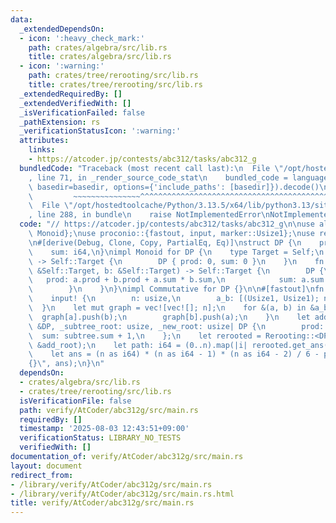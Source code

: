 ```yaml
---
data:
  _extendedDependsOn:
  - icon: ':heavy_check_mark:'
    path: crates/algebra/src/lib.rs
    title: crates/algebra/src/lib.rs
  - icon: ':warning:'
    path: crates/tree/rerooting/src/lib.rs
    title: crates/tree/rerooting/src/lib.rs
  _extendedRequiredBy: []
  _extendedVerifiedWith: []
  _isVerificationFailed: false
  _pathExtension: rs
  _verificationStatusIcon: ':warning:'
  attributes:
    links:
    - https://atcoder.jp/contests/abc312/tasks/abc312_g
  bundledCode: "Traceback (most recent call last):\n  File \"/opt/hostedtoolcache/Python/3.13.5/x64/lib/python3.13/site-packages/onlinejudge_verify/documentation/build.py\"\
    , line 71, in _render_source_code_stat\n    bundled_code = language.bundle(stat.path,\
    \ basedir=basedir, options={'include_paths': [basedir]}).decode()\n          \
    \         ~~~~~~~~~~~~~~~^^^^^^^^^^^^^^^^^^^^^^^^^^^^^^^^^^^^^^^^^^^^^^^^^^^^^^^^^^^^^^^^^^\n\
    \  File \"/opt/hostedtoolcache/Python/3.13.5/x64/lib/python3.13/site-packages/onlinejudge_verify/languages/rust.py\"\
    , line 288, in bundle\n    raise NotImplementedError\nNotImplementedError\n"
  code: "// https://atcoder.jp/contests/abc312/tasks/abc312_g\n\nuse algebra::{Commutative,\
    \ Monoid};\nuse proconio::{fastout, input, marker::Usize1};\nuse rerooting::Rerooting;\n\
    \n#[derive(Debug, Clone, Copy, PartialEq, Eq)]\nstruct DP {\n    prod: i64,\n\
    \    sum: i64,\n}\nimpl Monoid for DP {\n    type Target = Self;\n    fn id_element()\
    \ -> Self::Target {\n        DP { prod: 0, sum: 0 }\n    }\n    fn binary_operation(a:\
    \ &Self::Target, b: &Self::Target) -> Self::Target {\n        DP {\n         \
    \   prod: a.prod + b.prod + a.sum * b.sum,\n            sum: a.sum + b.sum,\n\
    \        }\n    }\n}\nimpl Commutative for DP {}\n\n#[fastout]\nfn main() {\n\
    \    input! {\n        n: usize,\n        a_b: [(Usize1, Usize1); n - 1],\n  \
    \  }\n    let mut graph = vec![vec![]; n];\n    for &(a, b) in &a_b {\n      \
    \  graph[a].push(b);\n        graph[b].push(a);\n    }\n    let add_root = |subtree:\
    \ &DP, _subtree_root: usize, _new_root: usize| DP {\n        prod: 0,\n      \
    \  sum: subtree.sum + 1,\n    };\n    let rerooted = Rerooting::<DP, _>::new(&graph,\
    \ &add_root);\n    let path: i64 = (0..n).map(|i| rerooted.get_ans(i).prod).sum();\n\
    \    let ans = (n as i64) * (n as i64 - 1) * (n as i64 - 2) / 6 - path;\n    println!(\"\
    {}\", ans);\n}\n"
  dependsOn:
  - crates/algebra/src/lib.rs
  - crates/tree/rerooting/src/lib.rs
  isVerificationFile: false
  path: verify/AtCoder/abc312g/src/main.rs
  requiredBy: []
  timestamp: '2025-08-03 12:43:51+09:00'
  verificationStatus: LIBRARY_NO_TESTS
  verifiedWith: []
documentation_of: verify/AtCoder/abc312g/src/main.rs
layout: document
redirect_from:
- /library/verify/AtCoder/abc312g/src/main.rs
- /library/verify/AtCoder/abc312g/src/main.rs.html
title: verify/AtCoder/abc312g/src/main.rs
---
```

